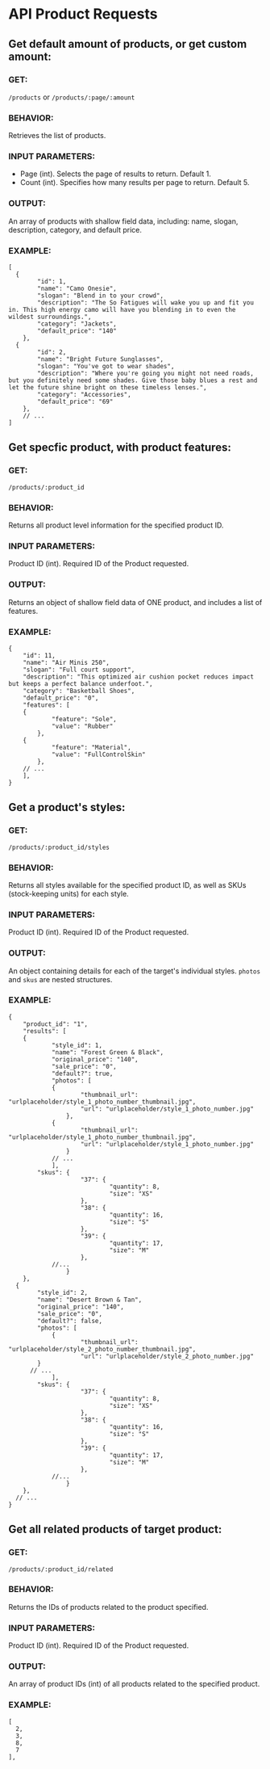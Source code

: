 # API Product Requests

## Get default amount of products, or get custom amount:
### GET:
  `/products` or `/products/:page/:amount`
### BEHAVIOR: 
  Retrieves the list of products.
### INPUT PARAMETERS:
 - Page (int). Selects the page of results to return. Default 1.
 - Count (int). Specifies how many results per page to return. Default 5.
### OUTPUT:
  An array of products with shallow field data, including:
   name, slogan, description, category, and default price.
   
### EXAMPLE:
```
[
  {
        "id": 1,
        "name": "Camo Onesie",
        "slogan": "Blend in to your crowd",
        "description": "The So Fatigues will wake you up and fit you in. This high energy camo will have you blending in to even the wildest surroundings.",
        "category": "Jackets",
        "default_price": "140"
    },
  {
        "id": 2,
        "name": "Bright Future Sunglasses",
        "slogan": "You've got to wear shades",
        "description": "Where you're going you might not need roads, but you definitely need some shades. Give those baby blues a rest and let the future shine bright on these timeless lenses.",
        "category": "Accessories",
        "default_price": "69"
    },
    // ...
]
```
## Get specfic product, with product features:
### GET:
  `/products/:product_id`
### BEHAVIOR:
  Returns all product level information for the specified product ID.
### INPUT PARAMETERS:
  Product ID (int). Required ID of the Product requested.
### OUTPUT:
  Returns an object of shallow field data of ONE product, and includes a list of features.
### EXAMPLE:
```
{
    "id": 11,
    "name": "Air Minis 250",
    "slogan": "Full court support",
    "description": "This optimized air cushion pocket reduces impact but keeps a perfect balance underfoot.",
    "category": "Basketball Shoes",
    "default_price": "0",
    "features": [
    {
            "feature": "Sole",
            "value": "Rubber"
        },
    {
            "feature": "Material",
            "value": "FullControlSkin"
        },
    // ...
    ],
}
```
## Get a product's styles:
### GET:
  `/products/:product_id/styles`
### BEHAVIOR:
  Returns all styles available for the specified product ID, as well as SKUs (stock-keeping units) for each style. 
### INPUT PARAMETERS:
  Product ID (int). Required ID of the Product requested.
### OUTPUT:
  An object containing details for each of the target's individual styles. `photos` and `skus` are nested structures.

### EXAMPLE:
```
{
    "product_id": "1",
    "results": [
  	{
            "style_id": 1,
            "name": "Forest Green & Black",
            "original_price": "140",
            "sale_price": "0",
            "default?": true,
            "photos": [
  			{
                    "thumbnail_url": "urlplaceholder/style_1_photo_number_thumbnail.jpg",
                    "url": "urlplaceholder/style_1_photo_number.jpg"
                },
  			{
                    "thumbnail_url": "urlplaceholder/style_1_photo_number_thumbnail.jpg",
                    "url": "urlplaceholder/style_1_photo_number.jpg"
                }
  			// ...
            ],
        "skus": {
                	"37": {
                    		"quantity": 8,
                    		"size": "XS"
                	},
                	"38": {
                    		"quantity": 16,
                    		"size": "S"
                	},
                	"39": {
                    		"quantity": 17,
                    		"size": "M"
                	},
            //...
            	}
    },
  {
        "style_id": 2,
        "name": "Desert Brown & Tan",
        "original_price": "140",
        "sale_price": "0",
        "default?": false,
        "photos": [
  			{
                    "thumbnail_url": "urlplaceholder/style_2_photo_number_thumbnail.jpg",
                    "url": "urlplaceholder/style_2_photo_number.jpg"
        }
      // ...
            ],
        "skus": {
                	"37": {
                    		"quantity": 8,
                    		"size": "XS"
                	},
                	"38": {
                    		"quantity": 16,
                    		"size": "S"
                	},
                	"39": {
                    		"quantity": 17,
                    		"size": "M"
                	},
            //...
            	}
    },
  // ...
}
```

## Get all related products of target product:
### GET:
`/products/:product_id/related`
### BEHAVIOR:
  Returns the IDs of products related to the product specified.
### INPUT PARAMETERS:
  Product ID (int). Required ID of the Product requested.
### OUTPUT:
  An array of product IDs (int) of all products related to the specified product.
### EXAMPLE:
```
[
  2,
  3,
  8,
  7
],
```


